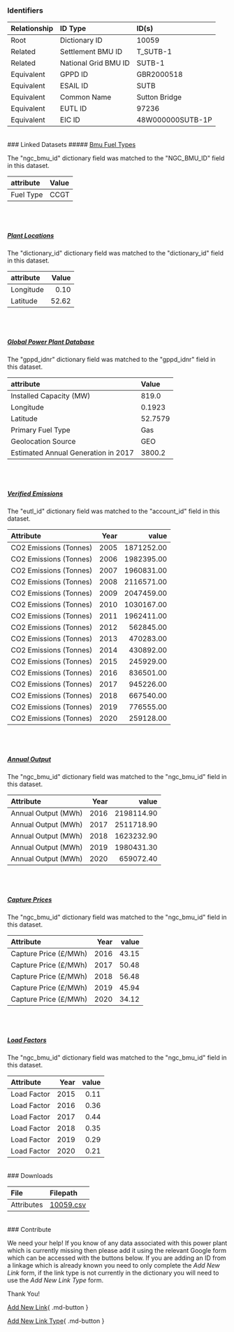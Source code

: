### Identifiers

| Relationship   | ID Type              | ID(s)            |
|:---------------|:---------------------|:-----------------|
| Root           | Dictionary ID        | 10059            |
| Related        | Settlement BMU ID    | T_SUTB-1         |
| Related        | National Grid BMU ID | SUTB-1           |
| Equivalent     | GPPD ID              | GBR2000518       |
| Equivalent     | ESAIL ID             | SUTB             |
| Equivalent     | Common Name          | Sutton Bridge    |
| Equivalent     | EUTL ID              | 97236            |
| Equivalent     | EIC ID               | 48W000000SUTB-1P |

<br>
### Linked Datasets
##### <a href="https://osuked.github.io/Power-Station-Dictionary/datasets/bmu-fuel-types">Bmu Fuel Types</a>



The "ngc_bmu_id" dictionary field was matched to the "NGC_BMU_ID" field in this dataset.

| attribute   | Value   |
|:------------|:--------|
| Fuel Type   | CCGT    |

<br><br>
##### <a href="https://osuked.github.io/Power-Station-Dictionary/datasets/plant-locations">Plant Locations</a>



The "dictionary_id" dictionary field was matched to the "dictionary_id" field in this dataset.

| attribute   |   Value |
|:------------|--------:|
| Longitude   |    0.10 |
| Latitude    |   52.62 |

<br><br>
##### <a href="https://osuked.github.io/Power-Station-Dictionary/datasets/global-power-plant-database">Global Power Plant Database</a>



The "gppd_idnr" dictionary field was matched to the "gppd_idnr" field in this dataset.

| attribute                           | Value   |
|:------------------------------------|:--------|
| Installed Capacity (MW)             | 819.0   |
| Longitude                           | 0.1923  |
| Latitude                            | 52.7579 |
| Primary Fuel Type                   | Gas     |
| Geolocation Source                  | GEO     |
| Estimated Annual Generation in 2017 | 3800.2  |

<br><br>
##### <a href="https://osuked.github.io/Power-Station-Dictionary/datasets/verified-emissions">Verified Emissions</a>



The "eutl_id" dictionary field was matched to the "account_id" field in this dataset.

| Attribute              |   Year |      value |
|:-----------------------|-------:|-----------:|
| CO2 Emissions (Tonnes) |   2005 | 1871252.00 |
| CO2 Emissions (Tonnes) |   2006 | 1982395.00 |
| CO2 Emissions (Tonnes) |   2007 | 1960831.00 |
| CO2 Emissions (Tonnes) |   2008 | 2116571.00 |
| CO2 Emissions (Tonnes) |   2009 | 2047459.00 |
| CO2 Emissions (Tonnes) |   2010 | 1030167.00 |
| CO2 Emissions (Tonnes) |   2011 | 1962411.00 |
| CO2 Emissions (Tonnes) |   2012 |  562845.00 |
| CO2 Emissions (Tonnes) |   2013 |  470283.00 |
| CO2 Emissions (Tonnes) |   2014 |  430892.00 |
| CO2 Emissions (Tonnes) |   2015 |  245929.00 |
| CO2 Emissions (Tonnes) |   2016 |  836501.00 |
| CO2 Emissions (Tonnes) |   2017 |  945226.00 |
| CO2 Emissions (Tonnes) |   2018 |  667540.00 |
| CO2 Emissions (Tonnes) |   2019 |  776555.00 |
| CO2 Emissions (Tonnes) |   2020 |  259128.00 |

<br><br>
##### <a href="https://osuked.github.io/Power-Station-Dictionary/datasets/annual-output">Annual Output</a>



The "ngc_bmu_id" dictionary field was matched to the "ngc_bmu_id" field in this dataset.

| Attribute           |   Year |      value |
|:--------------------|-------:|-----------:|
| Annual Output (MWh) |   2016 | 2198114.90 |
| Annual Output (MWh) |   2017 | 2511718.90 |
| Annual Output (MWh) |   2018 | 1623232.90 |
| Annual Output (MWh) |   2019 | 1980431.30 |
| Annual Output (MWh) |   2020 |  659072.40 |

<br><br>
##### <a href="https://osuked.github.io/Power-Station-Dictionary/datasets/capture-prices">Capture Prices</a>



The "ngc_bmu_id" dictionary field was matched to the "ngc_bmu_id" field in this dataset.

| Attribute             |   Year |   value |
|:----------------------|-------:|--------:|
| Capture Price (£/MWh) |   2016 |   43.15 |
| Capture Price (£/MWh) |   2017 |   50.48 |
| Capture Price (£/MWh) |   2018 |   56.48 |
| Capture Price (£/MWh) |   2019 |   45.94 |
| Capture Price (£/MWh) |   2020 |   34.12 |

<br><br>
##### <a href="https://osuked.github.io/Power-Station-Dictionary/datasets/load-factors">Load Factors</a>



The "ngc_bmu_id" dictionary field was matched to the "ngc_bmu_id" field in this dataset.

| Attribute   |   Year |   value |
|:------------|-------:|--------:|
| Load Factor |   2015 |    0.11 |
| Load Factor |   2016 |    0.36 |
| Load Factor |   2017 |    0.44 |
| Load Factor |   2018 |    0.35 |
| Load Factor |   2019 |    0.29 |
| Load Factor |   2020 |    0.21 |


<br>
### Downloads


| File       | Filepath                                                                              |
|:-----------|:--------------------------------------------------------------------------------------|
| Attributes | [10059.csv](https://osuked.github.io/Power-Station-Dictionary/object_attrs/10059.csv) |


<br>
### Contribute

We need your help! If you know of any data associated with this power plant which is currently missing then please add it using the relevant Google form which can be accessed with the buttons below.  If you are adding an ID from a linkage which is already known you need to only complete the *Add New Link* form, if the link type is not currently in the dictionary you will need to use the *Add New Link Type* form.

Thank You!

[Add New Link](https://docs.google.com/forms/d/e/1FAIpQLSc5jRsQ7NgiLLXbwo9PUdwTQyuqbRwThltG56-o6NVSe7E_nw/viewform?usp=pp_url&entry.251912331=10059){ .md-button }

[Add New Link Type](https://docs.google.com/forms/d/e/1FAIpQLSdQfLmfOR0Vw4Z7gDQAIhBbqIifd1RuSFPKmDQpROhOqjo7ew/viewform?usp=pp_url&entry.2141539628=10059){ .md-button }